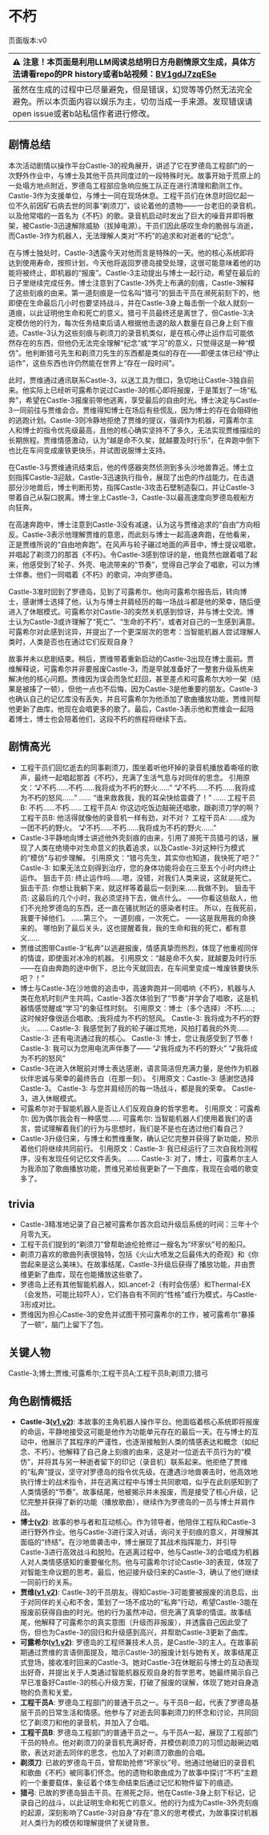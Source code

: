 # 不朽
页面版本:v0
 

| :warning: 注意！本页面是利用LLM阅读总结明日方舟剧情原文生成，具体方法请看repo的PR history或者b站视频：[BV1gdJ7zqESe](https://www.bilibili.com/video/BV1gdJ7zqESe/)         |
|:----------------------------|
| 虽然在生成的过程中已尽量避免，但是错误，幻觉等等仍然无法完全避免。所以本页面内容以娱乐为主，切勿当成一手来源。发现错误请open issue或者b站私信作者进行修改。|



## 剧情总结
本次活动剧情以操作平台Castle-3的视角展开，讲述了它在罗德岛工程部门的一次野外作业中，与博士及其他干员共同度过的一段特殊时光。故事开始于荒原上的一处塌方地点附近，罗德岛工程部应急响应施工队正在进行清理和勘测工作。Castle-3作为支援单位，与博士一同在现场休息。工程干员们在休息时回忆起一位不久前因矿石病去世的同事“剃须刀”，谈论着他的遗物——一台老旧的录音机，以及他常唱的一首名为《不朽》的歌。录音机启动时发出了巨大的噪音并即将散架，被Castle-3迅速解除威胁（拔掉电源）。干员们因此感叹生命的脆弱与消逝，而Castle-3作为机器人，无法理解人类对“不朽”的追求和对逝者的“纪念”。

在与博士独处时，Castle-3透露今天对他而言是特殊的一天。他的核心系统即将达到使用寿命，按照计划，今天他将返回罗德岛接受处理，这很可能意味着他的功能将被终止，即机器的“报废”。Castle-3主动提出与博士一起行动，希望在最后的日子里继续完成任务。博士注意到了Castle-3外壳上布满的刻痕，Castle-3解释了这些刻痕的由来。第一道刻痕是一位名叫“猎弓”的狙击干员在濒死前刻下的，他即便在生命最后几小时也要坚持战斗，并在Castle-3身上每击倒一个敌人就刻一道痕，以此证明他生命和死亡的意义。猎弓干员最终还是离世了，但Castle-3决定模仿他的行为，每次任务结束后请人根据他击退的敌人数量在自己身上刻下痕迹。Castle-3认为这些刻痕与剃须刀的录音机类似，是在核心停止运作后可能依然存在的东西，但他仍无法完全理解“纪念”或“学习”的意义，只觉得这是一种“模仿”。他判断猎弓先生和剃须刀先生的东西都是类似的存在——即便主体已经“停止运作”，这些东西也许仍然能在世界上“存在一段时间”。

此时，贾维通过通讯联系Castle-3，以送工具为借口，急切地让Castle-3独自前来。他实际上已经听可露希尔说过Castle-3的核心即将报废，于是策划了一场“私奔”，希望在Castle-3报废前带他逃离，享受最后的自由时光。博士决定与Castle-3一同前往与贾维会合。贾维得知博士在场后有些慌乱，因为博士的存在会阻碍他的逃跑计划。Castle-3则冷静地拒绝了贾维的提议，强调作为机器，可露希尔主人和博士的指令优先级最高，且他的核心确实坚持不了多久，无法实现贾维描绘的长期旅程。贾维情感激动，认为“越是命不久矣，就越要及时行乐”，在奔跑中倒下也比在车间变成废铁更快乐，并试图说服博士支持。

在Castle-3与贾维通讯结束后，他的传感器突然侦测到多头沙地兽靠近。博士立刻指挥Castle-3迎敌，Castle-3迅速执行指令，展现了出色的作战能力。在击退部分沙地兽后，博士判断形势，指挥Castle-3攻击石壁制造裂口，并让Castle-3带着自己从裂口脱离。博士坐上Castle-3，Castle-3以最高速度向罗德岛舰船方向狂奔。

在高速奔跑中，博士注意到Castle-3没有减速，认为这与贾维追求的“自由”方向相反。Castle-3表示他理解贾维的意思，而此刻与博士一起高速奔跑，在他看来，正是贾维所说的“自由地奔跑”。在风声与轮子碾过地面的声音中，博士提议唱歌，并唱起了剃须刀的那首《不朽》。令Castle-3感到惊讶的是，他竟然也跟着唱了起来，他感受到了轮子、外壳、电流带来的“节奏”，觉得自己学会了唱歌，可以为博士伴奏。他们一同唱着《不朽》的歌词，冲向罗德岛。

Castle-3准时回到了罗德岛，见到了可露希尔。他向可露希尔报告后，转向博士，感谢博士选择了他，认为与博士并肩经历的每一场战斗都是他的荣幸，随后便进入了休眠模式。可露希尔对Castle-3的突然关机感到惊讶，并与博士交流。博士认为Castle-3或许理解了“死亡”、“生命的不朽”，或者对自己的一生感到满意。可露希尔对此感到诧异，并提出了一个更深层次的思考：当智能机器人尝试理解人类时，人类是否也在通过它们反观自身？

故事并未以悲剧结束。稍后，贾维带着重新启动的Castle-3出现在博士面前。贾维解释说，可露希尔并非要报废Castle-3，而是早就准备好了一整套升级系统来解决他的核心问题。贾维因为误会而急忙赶回，甚至差点和可露希尔大吵一架（结果是被揍了一顿），但他一点也不后悔，因为Castle-3是他重要的朋友。Castle-3也确认自己的记忆库没有丢失，并且可露希尔为他添加了歌曲播放功能，贾维则帮他更新了曲库，他现在会唱更多的歌了。最后，Castle-3表示他和贾维会一起陪着博士，博士也会陪着他们，这段不朽的旅程将继续下去。
## 剧情高光
*   工程干员们回忆逝去的同事剃须刀，围坐着听他坏掉的录音机播放着嘶哑的歌声，最终一起唱起那首《不朽》，充满了生活气息与对同伴的思念。
    引用原文：“♪不朽......不朽......我将成为不朽的野火......”
    “♪不朽......不朽......我将成为不朽的怒风......”
    ......
    “谁来救救我，我的耳朵快给震聋了！”
    ......
    工程干员B: 不朽......不朽......
    工程干员A: 你这边吃饭边敲碗还唱歌，跟剃须刀学的啊？
    工程干员B: 他活得就像他的录音机一样有劲，对不对？
    工程干员A: ......成为一团不朽的野火。
    “♪不朽......不朽......我将成为不朽的野火......”
*   Castle-3平静地向博士讲述他外壳刻痕的由来，引用了濒死干员猎弓的话，展现了人类在绝境中对生命意义的执着追求，以及Castle-3对这种行为模式的“模仿”与初步理解。
    引用原文：“猎弓先生，其实你也知道，我快死了吧？”
    Castle-3: 如果无法立刻得到治疗，您的身体功能将会在三至五个小时内终止运作。
    狙击干员: 终止运作吗......嗯，没错，对我们人类来说，这就是死亡。
    狙击干员: 你想让我躺下来，就这样等着最后一刻到来......我做不到。
    狙击干员: 这最后的几个小时，我必须坚持下去，做点什么。
    ——你看这些敌人，他们不光抢罗德岛的东西，还一直在骚扰附近的感染者村庄。
    所以，在我死前，我要干掉他们。
    ......第三个。
    一道刻痕，一次死亡。
    ——这是我用我的命换来的。
    哪怕到了最后关头，这也提醒着我，我的生命和我的死亡，都有意义......
*   贾维试图带Castle-3“私奔”以逃避报废，情感真挚而热烈，体现了他重视同伴的情谊，即使面对冰冷的机器。
    引用原文：“越是命不久矣，就越要及时行乐——在自由奔跑的途中倒下，总比今天就回去，在车间里变成一堆废铁要快乐吧？！”
*   博士与Castle-3在沙地兽的追击中，高速奔跑并一同唱响《不朽》，机器与人类在危机时刻产生共鸣，Castle-3首次体验到了“节奏”并学会了唱歌，这是机器情感觉醒或“学习”的象征性时刻。
    引用原文：博士（多个选择）:不朽......;这时候好像很适合唱歌。;我将成为不朽的怒风。
    Castle-3: 我将成为不朽的野火。
    ......
    Castle-3: 我感觉到了我的轮子碾过荒地，风拍打着我的外壳......
    Castle-3: 还有电流通过我的核心。
    Castle-3: 博士，您让我感受到了节奏！
    Castle-3: 我可以为您用电流声伴奏了——
    “♪我将成为不朽的野火”
    “♪我将成为不朽的怒风”
*   Castle-3在进入休眠前对博士表达感谢，语言简洁但充满力量，是他作为机器伙伴忠诚与荣幸的最终告白（在那一刻）。
    引用原文：Castle-3: 感谢您选择Castle-3。
    Castle-3: 与您并肩经历的每一场战斗，都是我的荣幸。
    Castle-3，进入休眠模式。
*   可露希尔对于智能机器人是否让人们反观自身的哲学思考。
    引用原文：可露希尔: 因为偶尔我会有一种感觉......
    可露希尔: 当智能机器人们使用着我们的语言，尝试理解着我们的行为与思想时，我们是不是也在透过他们看自己？
*   Castle-3升级归来，与博士和贾维重聚，确认记忆完整并获得了新功能，预示着他们将继续共同前行。
    引用原文：Castle-3: 我已经运行了三次自我检测程序，没有发现任何记忆文件丢失。
    ......
    Castle-3: 对了，博士，可露希尔主人为我添加了歌曲播放功能，贾维兄弟给我更新了一下曲库，我现在会唱的歌变多了。
## trivia
*   Castle-3精准地记录了自己被可露希尔首次启动升级后系统的时间：三年十个月零九天。
*   工程干员们提到的“剃须刀”曾帮助迪伦抢修过一艘名为“坏家伙”号的船只。
*   剃须刀喜欢的歌曲列表很独特，包括《火山大喷发之后最伟大的奇观》和《你尝起来是这么美味》。在故事结尾，Castle-3升级后获得了播放功能，并由贾维更新了曲库，现在也能播放这些歌了。
*   罗德岛上还有其他智能机器人，如Lancet-2（有时会伤感）和Thermal-EX（会发热，可能比较吓人），它们各自有不同的“性格”或行为模式，与Castle-3形成对比。
*   贾维因为担心Castle-3的安危并试图干预可露希尔的工作，被可露希尔“暴揍了一顿”，脑门上留下了包。
## 关键人物
Castle-3;博士;贾维;可露希尔;工程干员A;工程干员B;剃须刀;猎弓
## 角色剧情概括
-   **Castle-3([v1](../chars/char_286_cast3.md),[v2](../char_v3/char_286_cast3.md))**: 本故事的主角机器人操作平台。他面临着核心系统即将报废的命运，平静地接受这可能是他作为功能单元存在的最后一天。在与博士的互动中，他展示了其程序的严谨性，也逐渐接触到人类的情感表达和概念（如纪念、不朽）。他解释了自己身上刻痕的由来，这是对一位逝去干员行为的“模仿”，并将其与另一种逝者留下的印记（录音机）联系起来。他拒绝了贾维的“私奔”提议，坚守对罗德岛的指令优先级。在遭遇沙地兽袭击时，他高效地执行博士的战术指令，并在逃离过程中与博士共同歌唱，似乎在此刻感知到了人类情感的“节奏”。故事结尾，他被揭示并未报废，而是接受了核心升级，记忆完整并获得了新的功能（播放歌曲），继续作为罗德岛的一员与博士并肩作战。
-   **博士([v2](../char_v3/extended_char_bo_shi.md))**: 故事的参与者和互动核心。作为领导者，他陪伴工程队和Castle-3进行野外作业。他与Castle-3进行深入对话，询问关于刻痕的意义，并理解其面临的“终结”。在沙地兽袭击中，博士展现了其战术指挥能力，并引导Castle-3进行高效战斗和脱险。在逃离过程中，他与Castle-3的合唱成为机器人对人类情感感知的重要催化剂。他与可露希尔讨论Castle-3的表现，体现了对智能生命议题的思考。最后，他迎接升级归来的Castle-3，确认了他们继续一同前行的关系。
-   **贾维([v1](../chars/char_349_chiave.md),[v2](../char_v3/char_349_chiave.md))**: Castle-3的干员朋友。得知Castle-3可能要被报废的消息后，出于对同伴的关心和不舍，策划了一场不成功的“私奔”行动，希望Castle-3能在报废前获得自由的时光。他的行为虽然冲动，但充满了真挚的情谊。故事结尾，他解释了可露希尔的真实意图（升级而非报废），并透露自己因此受了伤，但也为Castle-3的回归和升级感到高兴，并帮助Castle-3更新了曲库。
-   **可露希尔([v1](../chars/extended_char_ke_lu_xi_er.md),[v2](../char_v3/extended_char_ke_lu_xi_er.md))**: 罗德岛的工程师兼技术人员，是Castle-3的主人。在故事前期通过贾维的言语侧面提及，暗示Castle-3的报废计划与她有关。故事结尾正式登场，接收准时回来的Castle-3。她对Castle-3在休眠前与博士的互动表现出好奇，并提出关于人类通过智能机器反观自身的哲学思考。她最终揭示自己早已准备好Castle-3的核心升级方案，打破了报废的误解，体现了她对自身造物的负责和关爱。
-   **工程干员A**: 罗德岛工程部门的普通干员之一。与干员B一起，代表了罗德岛基层干员的日常生活和情感。他参与了对逝去同事剃须刀的怀念和讨论，共同回忆了剃须刀和他的录音机，并加入了合唱。
-   **工程干员B**: 罗德岛工程部门的普通干员之一。与干员A一起，展现了工程部门干员的特点。他对剃须刀的录音机充满好奇，并模仿剃须刀的习惯边敲碗边唱歌，表达对逝去同伴的思念，也加入了对剃须刀歌曲的合唱。
-   **剃须刀**: 已故的罗德岛干员，曾帮助抢修“坏家伙”号。他通过他破旧的录音机和歌曲《不朽》被同事们怀念。他的遗物和歌曲成为了故事中探讨“不朽”主题的一个重要载体，象征着个体生命结束后通过记忆和物件留下的痕迹。
-   **猎弓**: 已故的罗德岛狙击干员。在濒死之际，他在Castle-3身上刻下标记，记录自己的战斗，以此证明生命和死亡的意义。他的行为成为Castle-3外壳刻痕的起源，深刻影响了Castle-3对自身“存在”意义的思考模式，为故事探讨机器对人类行为的模仿和理解提供了关键背景。